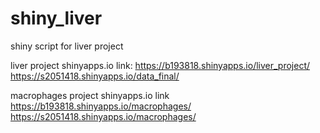 # shiny_liver
shiny script for liver project

liver project shinyapps.io link: https://b193818.shinyapps.io/liver_project/
https://s2051418.shinyapps.io/data_final/

macrophages project shinyapps.io link https://b193818.shinyapps.io/macrophages/
https://s2051418.shinyapps.io/macrophages/
